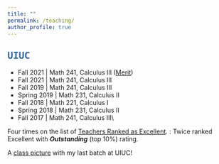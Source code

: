 ```yaml
---
title: ""
permalink: /teaching/
author_profile: true
---
```

<script type="text/javascript"
  src="https://www.maths.nottingham.ac.uk/plp/pmadw/LaTeXMathML.js">
 </script>

## <kbd id="TeachUIUC"><a href="#TeachUIUC" style="text-decoration: none; color: #326496">UIUC</a></kbd>

* Fall 2021 \| Math 241, Calculus III (<a href="https://merit.illinois.edu/about-merit/" target="_blank">Merit</a>)
* Fall 2021 \| Math 241, Calculus III
* Fall 2019 \| Math 241, Calculus III
* Spring 2019 \| Math 231, Calculus II
* Fall 2018 \| Math 221, Calculus I 
* Spring 2018 \| Math 231, Calculus II 
* Fall 2017 \| Math 241, Calculus III\ 

Four times on the list of <a href="https://citl.illinois.edu/citl-101/measurement-evaluation/teaching-evaluation/teaching-evaluations-(ices)/teachers-ranked-as-excellent" target="_blank"> Teachers Ranked as Excellent</a>.
  : Twice ranked Excellent with <b>_Outstanding_</b> (top 10%) rating. 

A <a href="http://neerbhardwaj.github.io/images/Merit.jpg" target="_blank">class picture</a> with my last batch at UIUC! 

  

  





  


  
